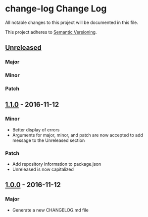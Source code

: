 # change-log Change Log

All notable changes to this project will be documented in this file.

This project adheres to [Semantic Versioning](http://semver.org/).

## [Unreleased]
### Major
### Minor
### Patch

## [1.1.0] - 2016-11-12
### Minor
- Better display of errors
- Arguments for major, minor, and patch are now accepted to add message 
to the Unreleased section

### Patch
- Add repository information to package.json
- Unreleased is now capitalized 

## [1.0.0] - 2016-11-12
### Major
- Generate a new CHANGELOG.md file

[Unreleased]: https://github.com/majgis/change-log/compare/v1.1.0...master
[1.1.0]: https://github.com/majgis/change-log/compare/v1.0.0...v1.1.0
[1.0.0]: https://github.com/majgis/change-log/commits/v1.0.0










